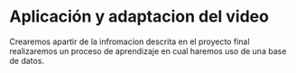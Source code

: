 # Aplicación y adaptacion del video
Crearemos apartir de la infromacion descrita en el proyecto final realizaremos un proceso de aprendizaje en cual haremos uso de una base de datos.
